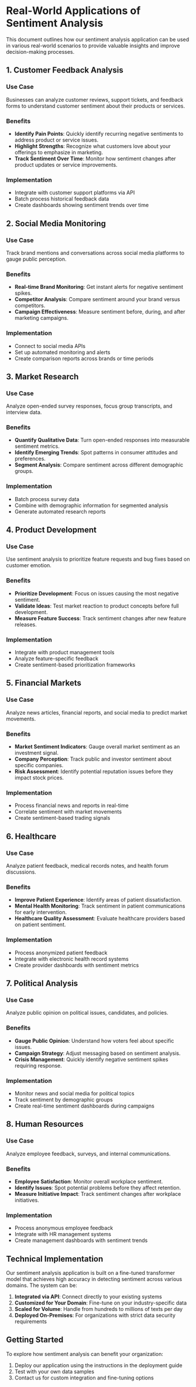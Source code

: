 # Real-World Applications of Sentiment Analysis

This document outlines how our sentiment analysis application can be used in various real-world scenarios to provide valuable insights and improve decision-making processes.

## 1. Customer Feedback Analysis

### Use Case
Businesses can analyze customer reviews, support tickets, and feedback forms to understand customer sentiment about their products or services.

### Benefits
- **Identify Pain Points**: Quickly identify recurring negative sentiments to address product or service issues.
- **Highlight Strengths**: Recognize what customers love about your offerings to emphasize in marketing.
- **Track Sentiment Over Time**: Monitor how sentiment changes after product updates or service improvements.

### Implementation
- Integrate with customer support platforms via API
- Batch process historical feedback data
- Create dashboards showing sentiment trends over time

## 2. Social Media Monitoring

### Use Case
Track brand mentions and conversations across social media platforms to gauge public perception.

### Benefits
- **Real-time Brand Monitoring**: Get instant alerts for negative sentiment spikes.
- **Competitor Analysis**: Compare sentiment around your brand versus competitors.
- **Campaign Effectiveness**: Measure sentiment before, during, and after marketing campaigns.

### Implementation
- Connect to social media APIs
- Set up automated monitoring and alerts
- Create comparison reports across brands or time periods

## 3. Market Research

### Use Case
Analyze open-ended survey responses, focus group transcripts, and interview data.

### Benefits
- **Quantify Qualitative Data**: Turn open-ended responses into measurable sentiment metrics.
- **Identify Emerging Trends**: Spot patterns in consumer attitudes and preferences.
- **Segment Analysis**: Compare sentiment across different demographic groups.

### Implementation
- Batch process survey data
- Combine with demographic information for segmented analysis
- Generate automated research reports

## 4. Product Development

### Use Case
Use sentiment analysis to prioritize feature requests and bug fixes based on customer emotion.

### Benefits
- **Prioritize Development**: Focus on issues causing the most negative sentiment.
- **Validate Ideas**: Test market reaction to product concepts before full development.
- **Measure Feature Success**: Track sentiment changes after new feature releases.

### Implementation
- Integrate with product management tools
- Analyze feature-specific feedback
- Create sentiment-based prioritization frameworks

## 5. Financial Markets

### Use Case
Analyze news articles, financial reports, and social media to predict market movements.

### Benefits
- **Market Sentiment Indicators**: Gauge overall market sentiment as an investment signal.
- **Company Perception**: Track public and investor sentiment about specific companies.
- **Risk Assessment**: Identify potential reputation issues before they impact stock prices.

### Implementation
- Process financial news and reports in real-time
- Correlate sentiment with market movements
- Create sentiment-based trading signals

## 6. Healthcare

### Use Case
Analyze patient feedback, medical records notes, and health forum discussions.

### Benefits
- **Improve Patient Experience**: Identify areas of patient dissatisfaction.
- **Mental Health Monitoring**: Track sentiment in patient communications for early intervention.
- **Healthcare Quality Assessment**: Evaluate healthcare providers based on patient sentiment.

### Implementation
- Process anonymized patient feedback
- Integrate with electronic health record systems
- Create provider dashboards with sentiment metrics

## 7. Political Analysis

### Use Case
Analyze public opinion on political issues, candidates, and policies.

### Benefits
- **Gauge Public Opinion**: Understand how voters feel about specific issues.
- **Campaign Strategy**: Adjust messaging based on sentiment analysis.
- **Crisis Management**: Quickly identify negative sentiment spikes requiring response.

### Implementation
- Monitor news and social media for political topics
- Track sentiment by demographic groups
- Create real-time sentiment dashboards during campaigns

## 8. Human Resources

### Use Case
Analyze employee feedback, surveys, and internal communications.

### Benefits
- **Employee Satisfaction**: Monitor overall workplace sentiment.
- **Identify Issues**: Spot potential problems before they affect retention.
- **Measure Initiative Impact**: Track sentiment changes after workplace initiatives.

### Implementation
- Process anonymous employee feedback
- Integrate with HR management systems
- Create management dashboards with sentiment trends

## Technical Implementation

Our sentiment analysis application is built on a fine-tuned transformer model that achieves high accuracy in detecting sentiment across various domains. The system can be:

1. **Integrated via API**: Connect directly to your existing systems
2. **Customized for Your Domain**: Fine-tune on your industry-specific data
3. **Scaled for Volume**: Handle from hundreds to millions of texts per day
4. **Deployed On-Premises**: For organizations with strict data security requirements

## Getting Started

To explore how sentiment analysis can benefit your organization:

1. Deploy our application using the instructions in the deployment guide
2. Test with your own data samples
3. Contact us for custom integration and fine-tuning options 